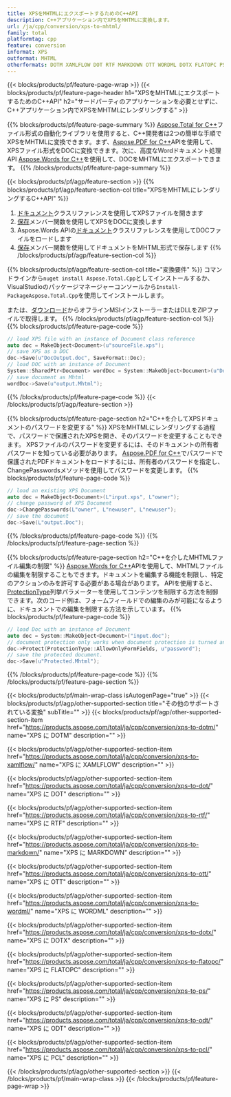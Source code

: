 ```yaml
---
title: XPSをMHTMLにエクスポートするためのC++API
description: C++アプリケーション内でXPSをMHTMLに変換します。
url: /ja/cpp/conversion/xps-to-mhtml/
family: total
platformtag: cpp
feature: conversion
informat: XPS
outformat: MHTML
otherformats: DOTM XAMLFLOW DOT RTF MARKDOWN OTT WORDML DOTX FLATOPC PS ODT PCL
---
```

{{< blocks/products/pf/feature-page-wrap >}}
{{< blocks/products/pf/feature-page-header h1="XPSをMHTMLにエクスポートするためのC++API" h2="サードパーティのアプリケーションを必要とせずに、C++アプリケーション内でXPSをMHTMLにレンダリングする" >}}

{{% blocks/products/pf/feature-page-summary %}}
[Aspose.Total for C++](https://products.aspose.com/total/cpp/)ファイル形式の自動化ライブラリを使用すると、C++開発者は2つの簡単な手順でXPSをMHTMLに変換できます。まず、[Aspose.PDF for C++](https://products.aspose.com/pdf/cpp/)APIを使用して、XPSファイル形式をDOCに変換できます。次に、高度なWordドキュメント処理API [Aspose.Words for C++](https://products.aspose.com/words/cpp/)を使用して、DOCをMHTMLにエクスポートできます。 
{{% /blocks/products/pf/feature-page-summary  %}}

{{< blocks/products/pf/agp/feature-section >}}
{{% blocks/products/pf/agp/feature-section-col title="XPSをMHTMLにレンダリングするC++API" %}}
1. [ドキュメント](https://reference.aspose.com/pdf/cpp/class/aspose.pdf.document)クラスリファレンスを使用してXPSファイルを開きます
2. [保存](https://reference.aspose.com/pdf/cpp/class/aspose.pdf.document#adb8061c585440fde49c1263e68837f01)メンバー関数を使用してXPSをDOCに変換します
3. Aspose.Words APIの[ドキュメント](https://reference.aspose.com/words/cpp/class/aspose.words.document)クラスリファレンスを使用してDOCファイルをロードします
4. [保存](https://reference.aspose.com/words/cpp/class/aspose.words.document#save_stream_saveformat)メンバー関数を使用してドキュメントをMHTML形式で保存します
{{% /blocks/products/pf/agp/feature-section-col %}}

{{% blocks/products/pf/agp/feature-section-col title="変換要件" %}}
コマンドラインから```nuget install Aspose.Total.Cpp```としてインストールするか、VisualStudioのパッケージマネージャーコンソールから```Install-PackageAspose.Total.Cpp```を使用してインストールします。

または、[ダウンロード](https://downloads.aspose.com/total/cpp)からオフラインMSIインストーラーまたはDLLをZIPファイルで取得します。
{{% /blocks/products/pf/agp/feature-section-col %}}
{{% blocks/products/pf/feature-page-code %}}

```cpp
// load XPS file with an instance of Document class reference
auto doc = MakeObject<Document>(u"sourceFile.xps");
// save XPS as a DOC 
doc->Save(u"DocOutput.doc", SaveFormat::Doc); 
// load DOC with an instance of Document
System::SharedPtr<Document> wordDoc = System::MakeObject<Document>(u"DocOutput.doc");
// save document as Mhtml
wordDoc->Save(u"output.Mhtml");  
```

{{% /blocks/products/pf/feature-page-code %}}
{{< /blocks/products/pf/agp/feature-section >}}

{{% blocks/products/pf/feature-page-section  h2="C++を介してXPSドキュメントのパスワードを変更する" %}}
XPSをMHTMLにレンダリングする過程で、パスワードで保護されたXPSを開き、そのパスワードを変更することもできます。 XPSファイルのパスワードを変更するには、そのドキュメントの所有者パスワードを知っている必要があります。 [Aspose.PDF for C++](https://products.aspose.com/pdf/cpp/)でパスワードで保護されたPDFドキュメントをロードするには、所有者のパスワードを指定し、ChangePasswordsメソッドを使用してパスワードを変更します。
{{% blocks/products/pf/feature-page-code %}}

```cpp
// load an existing XPS Document
auto doc = MakeObject<Document>(L"input.xps", L"owner");
// change password of XPS Document
doc->ChangePasswords(L"owner", L"newuser", L"newuser");
// save the document
doc->Save(L"output.Doc");
```
{{% /blocks/products/pf/feature-page-code  %}}
{{% /blocks/products/pf/feature-page-section %}}

{{% blocks/products/pf/feature-page-section  h2="C++を介したMHTMLファイル編集の制限" %}}
[Aspose.Words for C++](https://products.aspose.com/words/cpp/)APIを使用して、MHTMLファイルの編集を制限することもできます。ドキュメントを編集する機能を制限し、特定のアクションのみを許可する必要がある場合があります。 APIを使用すると、[ProtectionType](https://reference.aspose.com/words/cpp/namespace/aspose.words#protectiontype)列挙パラメーターを使用してコンテンツを制限する方法を制御できます。次のコード例は、フォームフィールドでの編集のみが可能になるように、ドキュメントでの編集を制限する方法を示しています。
{{% blocks/products/pf/feature-page-code %}}

```cpp
// load Doc with an instance of Document
auto doc = System::MakeObject<Document>("input.doc");
// document protection only works when document protection is turned and only editing in form fields is allowed.
doc->Protect(ProtectionType::AllowOnlyFormFields, u"password");
// save the protected document.
doc->Save(u"Protected.Mhtml");  
```
{{% /blocks/products/pf/feature-page-code  %}}
{{% /blocks/products/pf/feature-page-section %}}

{{< blocks/products/pf/main-wrap-class isAutogenPage="true" >}}
{{< blocks/products/pf/agp/other-supported-section title="その他のサポートされている変換" subTitle="" >}}
{{< blocks/products/pf/agp/other-supported-section-item href="https://products.aspose.com/total/ja/cpp/conversion/xps-to-dotm/" name="XPS に DOTM" description="" >}}

{{< blocks/products/pf/agp/other-supported-section-item href="https://products.aspose.com/total/ja/cpp/conversion/xps-to-xamlflow/" name="XPS に XAMLFLOW" description="" >}}

{{< blocks/products/pf/agp/other-supported-section-item href="https://products.aspose.com/total/ja/cpp/conversion/xps-to-dot/" name="XPS に DOT" description="" >}}

{{< blocks/products/pf/agp/other-supported-section-item href="https://products.aspose.com/total/ja/cpp/conversion/xps-to-rtf/" name="XPS に RTF" description="" >}}

{{< blocks/products/pf/agp/other-supported-section-item href="https://products.aspose.com/total/ja/cpp/conversion/xps-to-markdown/" name="XPS に MARKDOWN" description="" >}}

{{< blocks/products/pf/agp/other-supported-section-item href="https://products.aspose.com/total/ja/cpp/conversion/xps-to-ott/" name="XPS に OTT" description="" >}}

{{< blocks/products/pf/agp/other-supported-section-item href="https://products.aspose.com/total/ja/cpp/conversion/xps-to-wordml/" name="XPS に WORDML" description="" >}}

{{< blocks/products/pf/agp/other-supported-section-item href="https://products.aspose.com/total/ja/cpp/conversion/xps-to-dotx/" name="XPS に DOTX" description="" >}}

{{< blocks/products/pf/agp/other-supported-section-item href="https://products.aspose.com/total/ja/cpp/conversion/xps-to-flatopc/" name="XPS に FLATOPC" description="" >}}

{{< blocks/products/pf/agp/other-supported-section-item href="https://products.aspose.com/total/ja/cpp/conversion/xps-to-ps/" name="XPS に PS" description="" >}}

{{< blocks/products/pf/agp/other-supported-section-item href="https://products.aspose.com/total/ja/cpp/conversion/xps-to-odt/" name="XPS に ODT" description="" >}}

{{< blocks/products/pf/agp/other-supported-section-item href="https://products.aspose.com/total/ja/cpp/conversion/xps-to-pcl/" name="XPS に PCL" description="" >}}


{{< /blocks/products/pf/agp/other-supported-section >}}
{{< /blocks/products/pf/main-wrap-class >}}
{{< /blocks/products/pf/feature-page-wrap >}}